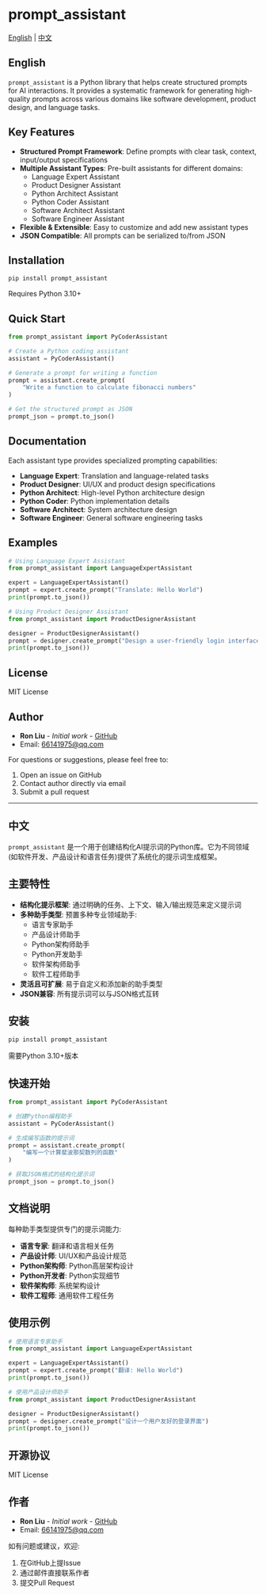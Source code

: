 # prompt_assistant

[English](#english) | [中文](#chinese)

<h2 id="english">English</h2>

`prompt_assistant` is a Python library that helps create structured prompts for AI interactions. It provides a systematic framework for generating high-quality prompts across various domains like software development, product design, and language tasks.

## Key Features

- **Structured Prompt Framework**: Define prompts with clear task, context, input/output specifications
- **Multiple Assistant Types**: Pre-built assistants for different domains:
  - Language Expert Assistant
  - Product Designer Assistant  
  - Python Architect Assistant
  - Python Coder Assistant
  - Software Architect Assistant
  - Software Engineer Assistant
- **Flexible & Extensible**: Easy to customize and add new assistant types
- **JSON Compatible**: All prompts can be serialized to/from JSON

## Installation

```bash
pip install prompt_assistant
```

Requires Python 3.10+

## Quick Start

```python
from prompt_assistant import PyCoderAssistant

# Create a Python coding assistant
assistant = PyCoderAssistant()

# Generate a prompt for writing a function
prompt = assistant.create_prompt(
    "Write a function to calculate fibonacci numbers"
)

# Get the structured prompt as JSON
prompt_json = prompt.to_json()
```

## Documentation

Each assistant type provides specialized prompting capabilities:

- **Language Expert**: Translation and language-related tasks
- **Product Designer**: UI/UX and product design specifications
- **Python Architect**: High-level Python architecture design
- **Python Coder**: Python implementation details
- **Software Architect**: System architecture design
- **Software Engineer**: General software engineering tasks

## Examples

```python
# Using Language Expert Assistant
from prompt_assistant import LanguageExpertAssistant

expert = LanguageExpertAssistant()
prompt = expert.create_prompt("Translate: Hello World")
print(prompt.to_json())

# Using Product Designer Assistant 
from prompt_assistant import ProductDesignerAssistant

designer = ProductDesignerAssistant()
prompt = designer.create_prompt("Design a user-friendly login interface")
print(prompt.to_json())
```

## License

MIT License

## Author

- **Ron Liu** - *Initial work* - [GitHub](https://github.com/ronliu014)
- Email: 66141975@qq.com

For questions or suggestions, please feel free to:
1. Open an issue on GitHub
2. Contact author directly via email
3. Submit a pull request

---

<h2 id="chinese">中文</h2>

`prompt_assistant` 是一个用于创建结构化AI提示词的Python库。它为不同领域(如软件开发、产品设计和语言任务)提供了系统化的提示词生成框架。

## 主要特性

- **结构化提示框架**: 通过明确的任务、上下文、输入/输出规范来定义提示词
- **多种助手类型**: 预置多种专业领域助手:
  - 语言专家助手
  - 产品设计师助手
  - Python架构师助手
  - Python开发助手
  - 软件架构师助手
  - 软件工程师助手
- **灵活且可扩展**: 易于自定义和添加新的助手类型
- **JSON兼容**: 所有提示词可以与JSON格式互转

## 安装

```bash
pip install prompt_assistant
```

需要Python 3.10+版本

## 快速开始

```python
from prompt_assistant import PyCoderAssistant

# 创建Python编程助手
assistant = PyCoderAssistant()

# 生成编写函数的提示词
prompt = assistant.create_prompt(
    "编写一个计算斐波那契数列的函数"
)

# 获取JSON格式的结构化提示词
prompt_json = prompt.to_json()
```

## 文档说明

每种助手类型提供专门的提示词能力:

- **语言专家**: 翻译和语言相关任务
- **产品设计师**: UI/UX和产品设计规范
- **Python架构师**: Python高层架构设计
- **Python开发者**: Python实现细节
- **软件架构师**: 系统架构设计
- **软件工程师**: 通用软件工程任务

## 使用示例

```python
# 使用语言专家助手
from prompt_assistant import LanguageExpertAssistant

expert = LanguageExpertAssistant()
prompt = expert.create_prompt("翻译: Hello World")
print(prompt.to_json())

# 使用产品设计师助手
from prompt_assistant import ProductDesignerAssistant

designer = ProductDesignerAssistant()
prompt = designer.create_prompt("设计一个用户友好的登录界面")
print(prompt.to_json())
```

## 开源协议

MIT License

## 作者

- **Ron Liu** - *Initial work* - [GitHub](https://github.com/ronliu014)
- Email: 66141975@qq.com

如有问题或建议，欢迎:
1. 在GitHub上提Issue
2. 通过邮件直接联系作者
3. 提交Pull Request
